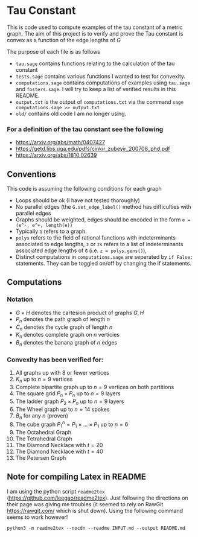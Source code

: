 # Tau Constant
This is code used to compute examples of the tau constant of a metric graph.
The aim of this project is to verify and prove the Tau constant is convex as a
function of the edge lengths of $G$

The purpose of each file is as follows
- `tau.sage` contains functions relating to the calculation of the tau constant
- `tests.sage` contains various functions I wanted to test for convexity.
- `computations.sage` contains computations of examples using `tau.sage` and
  `fosters.sage`. I will try to keep a list of verified results in this README.
- `output.txt` is the output of `computations.txt` via the command `sage
  computations.sage >> output.txt`
- `old/` contains old code I am no longer using.

### For a definition of the tau constant see the following
- https://arxiv.org/abs/math/0407427
- https://getd.libs.uga.edu/pdfs/cinkir_zubeyir_200708_phd.pdf
- https://arxiv.org/abs/1810.02639

## Conventions
This code is assuming the following conditions for each graph
- Loops should be ok (I have not tested thoroughly)
- No parallel edges (the `G.set_edge_label()` method has difficulties with parallel edges
- Graphs should be weighted, edges should be encoded in the form `e = (e^-,
  e^+, length(e))`
- Typically `G` refers to a graph.
- `polys` refers to the field of rational functions with indeterminants
  associated to edge lengths, `z` or `zs` refers to a list of indeterminants
associated edge lengths of `G` (i.e. `z = polys.gens()`),
- Distinct computations in `computations.sage` are seperated by `if False:`
  statements. They can be toggled on/off by changing the if statements.

## Computations

### Notation
- $G \times H$ denotes the cartesion product of graphs $G, H$
- $P_n$ denotes the path graph of length $n$
- $C_n$ denotes the cycle graph of length $n$
- $K_n$ denotes complete graph on $n$ verticies
- $B_n$ denotes the banana graph of $n$ edges

### Convexity has been verified for:

1. All graphs up with 8 or fewer vertices
2. $K_n$ up to $n = 9$ vertices
3. Complete bipartite graph up to $n = 9$ vertices on both partitions
4. The square grid $P_n \times P_n$ up to $n = 9$ layers
5. The ladder graph $P_2 \times P_n$ up to $n = 9$ layers
6. The Wheel graph up to $n = 14$ spokes
7. $B_n$ for any $n$ (proven)
8. The cube graph $P_1^n = P_1 \times \dots \times P_1$ up to $n = 6$
9. The Octahedral Graph
10. The Tetrahedral Graph
11. The Diamond Necklace with $t = 20$ 
12. The Diamond Necklace with $t = 40$ 
13. The Petersen Graph



## Note for compiling Latex in README
I am using the python script `readme2tex` (https://github.com/leegao/readme2tex). Just following the directions on their page was giving me troubles (it seemed to rely on RawGit https://rawgit.com/ which is shut down). Using the following command seems to work however!

`python3 -m readme2tex --nocdn --readme INPUT.md --output README.md`

